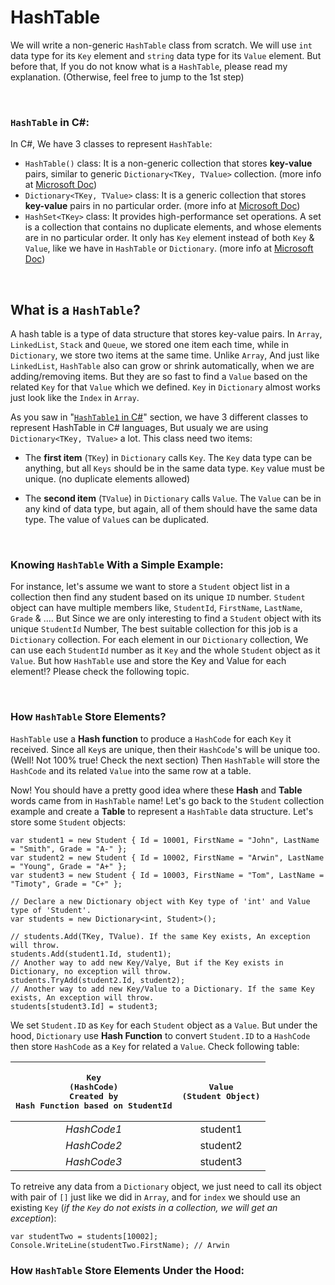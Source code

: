 # HashTable
We will write a non-generic `HashTable` class from scratch. We will use `int` data type for its `Key` element and `string` data type for its `Value` element. But before that, If you do not know what is a `HashTable`, please read my explanation. (Otherwise, feel free to jump to the 1st step) 

&nbsp;
### `HashTable` in C#:
In C#, We have 3 classes to represent `HashTable`:

 - `HashTable()` class: It is a non-generic collection that stores **key-value** pairs, similar to generic `Dictionary<TKey, TValue>` collection. (more info at [Microsoft Doc](https://docs.microsoft.com/en-us/dotnet/api/system.collections.hashtable))
 - `Dictionary<TKey, TValue>` class: It is a generic collection that stores **key-value** pairs in no particular order. (more info at [Microsoft Doc](https://docs.microsoft.com/en-us/dotnet/api/system.collections.generic.dictionary-2))
 - `HashSet<TKey>` class: It provides high-performance set operations. A set is a collection that contains no duplicate elements, and whose elements are in no particular order. It only has `Key` element instead of both `Key` & `Value`, like we have in `HashTable` or `Dictionary`. (more info at [Microsoft Doc](https://docs.microsoft.com/en-us/dotnet/api/system.collections.generic.hashset-1))

&nbsp;
## What is a `HashTable`?

A hash table is a type of data structure that stores key-value pairs. In `Array`, `LinkedList`, `Stack` and `Queue`, we stored one item each time, while in `Dictionary`, we store two items at the same time. Unlike `Array`, And just like `LinkedList`, `HashTable` also can grow or shrink automatically, when we are adding/removing items. But they are so fast to find a `Value` based on the related `Key` for that `Value` which we defined. `Key` in `Dictionary` almost works just look like the `Index` in `Array`.

As you saw in "[`HashTable1` in C#](#hashtable-in-c)" section, we have 3 different classes to represent HashTable in C# languages, But usualy we are using `Dictionary<TKey, TValue>` a lot. This class need two items:

- The **first item** (`TKey`) in `Dictionary` calls `Key`. The `Key` data type can be anything, but all `Keys` should be in the same data type. `Key` value must be unique. (no duplicate elements allowed)

- The **second item** (`TValue`) in `Dictionary` calls `Value`. The `Value` can be in any kind of data type, but again, all of them should have the same data type. The value of `Value`s can be duplicated.

&nbsp;
### Knowing `HashTable` With a Simple Example:
For instance, let's assume we want to store a `Student` object list in a collection then find any student based on its unique `ID` number. `Student` object can have multiple members like, `StudentId`,  `FirstName`, `LastName`, `Grade` & .... But Since we are only interesting to find a `Student` object with its unique `StudentId` Number, The best suitable collection for this job is a `Dictionary` collection. For each element in our `Dictionary` collection, We can use each `StudentId` number as it `Key` and the whole `Student` object as it `Value`. But how `HashTable` use and store the Key and Value for each element!? Please check the following topic.

&nbsp;
### How `HashTable` Store Elements?
`HashTable` use a **Hash function** to produce a `HashCode` for each `Key` it received. Since all `Key`s are unique, then their `HashCode`'s will be unique too. (Well! Not 100% true! Check the next section) Then `HashTable` will store the `HashCode` and its related `Value` into the same row at a table. 

Now! You should have a pretty good idea where these **Hash** and **Table** words came from in `HashTable` name! Let's go back to the `Student` collection example and create a **Table** to represent a `HashTable` data structure. Let's store some `Student` objects:

    var student1 = new Student { Id = 10001, FirstName = "John", LastName = "Smith", Grade = "A-" };
    var student2 = new Student { Id = 10002, FirstName = "Arwin", LastName = "Young", Grade = "A+" };
    var student3 = new Student { Id = 10003, FirstName = "Tom", LastName = "Timoty", Grade = "C+" };
    
    // Declare a new Dictionary object with Key type of 'int' and Value type of 'Student'.
    var students = new Dictionary<int, Student>();
    
    // students.Add(TKey, TValue). If the same Key exists, An exception will throw.
    students.Add(student1.Id, student1);
    // Another way to add new Key/Valye, But if the Key exists in Dictionary, no exception will throw.
    students.TryAdd(student2.Id, student2);
    // Another way to add new Key/Value to a Dictionary. If the same Key exists, An exception will throw.
    students[student3.Id] = student3;


We set `Student.ID` as `Key` for each `Student` object as a `Value`. But under the hood, `Dictionary` use **Hash Function** to convert `Student.ID` to a `HashCode` then store `HashCode` as a `Key` for related a `Value`. Check following table:

|<pre>Key<br>(HashCode)<br>Created by Hash Function based on StudentId</pre>|<pre>Value<br>(Student Object)|
|:--:|:--:|
| *HashCode1* | student1 |
| *HashCode2* | student2|
| *HashCode3* | student3 |

To retreive any data from a `Dictionary` object, we just need to call its object with pair of `[]` just like we did in `Array`, and for `index` we should use an existing `Key` (*if the `Key` do not exists in a collection, we will get an exception*):

    var studentTwo = students[10002];
    Console.WriteLine(studentTwo.FirstName); // Arwin
    
### How `HashTable` Store Elements Under the Hood:
